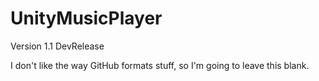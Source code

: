 UnityMusicPlayer
===============
Version 1.1 DevRelease

I don't like the way GitHub formats stuff, so I'm going to leave this blank.